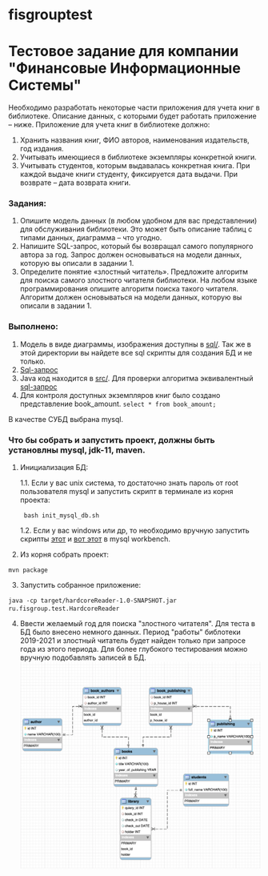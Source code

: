 # fisgrouptest
Тестовое задание для компании "Финансовые Информационные Системы"
=================================================================

Необходимо разработать некоторые части приложения для учета книг в библиотеке. Описание данных, с которыми будет работать приложение – ниже.
Приложение для учета книг в библиотеке должно:
1. Хранить названия книг, ФИО авторов, наименования издательств, год издания.
2. Учитывать имеющиеся в библиотеке экземпляры конкретной книги.
3. Учитывать студентов, которым выдавалась конкретная книга. При каждой выдаче книги студенту, фиксируется дата выдачи. При возврате – дата возврата книги.

### Задания:
1.	Опишите модель данных (в любом удобном для вас представлении) для обслуживания библиотеки. Это может быть описание таблиц с типами данных, диаграмма – что угодно.
2.	Напишите SQL-запрос, который бы возвращал самого популярного автора за год. Запрос должен основываться на модели данных, которую вы описали в задании 1. 
3.	Определите понятие «злостный читатель».  Предложите алгоритм для поиска самого злостного читателя библиотеки. На любом языке программирования опишите алгоритм поиска такого читателя. Алгоритм должен основываться на модели данных, которую вы описали в задании 1.

### Выполнено:
1. Модель в виде диаграммы, изображения доступны в [sql/](https://github.com/vaha1st/fisgrouptest/raw/master/sql/). Так же в этой директории вы найдете все sql скрипты для создания БД и не только.
2. [Sql-запрос](https://github.com/vaha1st/fisgrouptest/blob/master/sql/most_popular.sql)
3. Java код находится в [src/](https://github.com/vaha1st/fisgrouptest/tree/master/src/main/java/ru/fisgroup/test). Для проверки алгоритма эквивалентный [sql-запрос](https://github.com/vaha1st/fisgrouptest/blob/master/sql/Check_algorythm.sql)
4. Для контроля доступных экземпляров книг было создано представление book_amount. `select * from book_amount;`

В качестве СУБД выбрана mysql.

### Что бы собрать и запустить проект, должны быть установлны mysql, jdk-11, maven.

1. Инициализация БД:

    1.1. Если у вас unix система, то достаточно знать пароль от root пользователя mysql и запустить скрипт в терминале из корня проекта:
    
        bash init_mysql_db.sh
        
    1.2. Если у вас windows или др, то необходимо вручную запустить скрипты [этот](https://github.com/vaha1st/fisgrouptest/blob/master/sql/create_db.sql) и 
  [вот этот](https://github.com/vaha1st/fisgrouptest/blob/master/sql/fillup_db.sql) в mysql workbench.
  
2. Из корня собрать проект:
```
mvn package
```

3. Запустить собранное приложение:
```
java -cp target/hardcoreReader-1.0-SNAPSHOT.jar ru.fisgroup.test.HardcoreReader
```

4. Ввести желаемый год для поиска "злостного читателя". Для теста в БД было внесено немного данных. Период "работы" библотеки 2019-2021 и злостный читатель будет найден только при запросе года из этого периода. Для более глубокого тестирования можно вручную подобавлять записей в БД.
![screenshot](https://github.com/vaha1st/fisgrouptest/raw/master/sql/Model.png)
